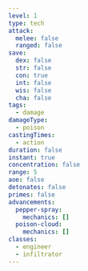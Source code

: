 ```yaml
---
level: 1
type: tech
attack:
  melee: false
  ranged: false
save:
  dex: false
  str: false
  con: true
  int: false
  wis: false
  cha: false
tags:
  - damage
damageType:
  - poison
castingTimes:
  - action
duration: false
instant: true
concentration: false
range: 5
aoe: false
detonates: false
primes: false
advancements:
  pepper-spray:
    mechanics: []
  poison-cloud:
    mechanics: []
classes:
  - engineer
  - infiltrator
---
```

